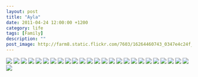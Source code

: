 ```yaml
---
layout: post
title: "Ayla"
date: 2011-04-24 12:00:00 +1200
category: life
tags: [Family]
description: ""
post_image: http://farm8.static.flickr.com/7603/16264460743_0347e4c24f_o.jpg
---
```

[![](http://farm9.static.flickr.com/8743/16858537806_bb00cfa78d_c.jpg)](http://farm9.static.flickr.com/8743/16858537806_bdde94cb18_o.jpg)
[![](http://farm8.static.flickr.com/7653/16883249992_d60ac86835_c.jpg)](http://farm8.static.flickr.com/7653/16883249992_0debaf44b8_o.jpg)
[![](http://farm8.static.flickr.com/7653/16698302949_fa920b1927_c.jpg)](http://farm8.static.flickr.com/7653/16698302949_91c69667b2_o.jpg)
[![](http://farm9.static.flickr.com/8715/16697037350_efc376717e_c.jpg)](http://farm9.static.flickr.com/8715/16697037350_1fcbeecb9d_o.jpg)
[![](http://farm9.static.flickr.com/8715/16884440335_429fb1255d_c.jpg)](http://farm9.static.flickr.com/8715/16884440335_06b7162042_o.jpg)
[![](http://farm9.static.flickr.com/8736/16262060044_c243cde3ea_c.jpg)](http://farm9.static.flickr.com/8736/16262060044_50e1d8d7d5_o.jpg)
[![](http://farm9.static.flickr.com/8696/16883440981_e53f8503e6_c.jpg)](http://farm9.static.flickr.com/8696/16883440981_bab3cc9bd7_o.jpg)
[![](http://farm9.static.flickr.com/8722/16858536306_4f95b20906_c.jpg)](http://farm9.static.flickr.com/8722/16858536306_30a5c2b8d1_o.jpg)
[![](http://farm9.static.flickr.com/8722/16883253312_9e45c2c01e_c.jpg)](http://farm9.static.flickr.com/8722/16883253312_c96b61a6da_o.jpg)
[![](http://farm8.static.flickr.com/7588/16264448593_541ffe9ae7_c.jpg)](http://farm8.static.flickr.com/7588/16264448593_cf7e55a5c4_o.jpg)
[![](http://farm8.static.flickr.com/7285/16883252922_85fa10c7f7_c.jpg)](http://farm8.static.flickr.com/7285/16883252922_1e633e6dcd_o.jpg)
[![](http://farm8.static.flickr.com/7593/16697035560_76d4cc2e12_c.jpg)](http://farm8.static.flickr.com/7593/16697035560_f218212cf0_o.jpg)
[![](http://farm8.static.flickr.com/7595/16883252502_8d42127d85_c.jpg)](http://farm8.static.flickr.com/7595/16883252502_dd3cb58154_o.jpg)
[![](http://farm8.static.flickr.com/7618/16884438445_885f0f4140_c.jpg)](http://farm8.static.flickr.com/7618/16884438445_ba11777440_o.jpg)
[![](http://farm8.static.flickr.com/7608/16858534856_570990b853_c.jpg)](http://farm8.static.flickr.com/7608/16858534856_42d6067a4f_o.jpg)
[![](http://farm9.static.flickr.com/8720/16698300339_5fbb6b2e9d_c.jpg)](http://farm9.static.flickr.com/8720/16698300339_45998093c5_o.jpg)
[![](http://farm9.static.flickr.com/8693/16697034510_03b60abb36_c.jpg)](http://farm9.static.flickr.com/8693/16697034510_e529a6b8e2_o.jpg)
[![](http://farm8.static.flickr.com/7597/16697034330_346d72d393_c.jpg)](http://farm8.static.flickr.com/7597/16697034330_687b1c3cc4_o.jpg)
[![](http://farm8.static.flickr.com/7587/16698299879_8c9a0b63fe_c.jpg)](http://farm8.static.flickr.com/7587/16698299879_0c703ef04e_o.jpg)
[![](http://farm8.static.flickr.com/7630/16697034010_5aaf2241af_c.jpg)](http://farm8.static.flickr.com/7630/16697034010_885a6bac2b_o.jpg)
[![](http://farm9.static.flickr.com/8751/16698299459_6a5acea2f3_c.jpg)](http://farm9.static.flickr.com/8751/16698299459_e2f2294f2e_o.jpg)
[![](http://farm8.static.flickr.com/7600/16264446293_c82655ff92_c.jpg)](http://farm8.static.flickr.com/7600/16264446293_fd4c4a0012_o.jpg)
[![](http://farm9.static.flickr.com/8719/16262056634_30b4e080c6_c.jpg)](http://farm9.static.flickr.com/8719/16262056634_1a6a6f5d6d_o.jpg)
[![](http://farm9.static.flickr.com/8689/16858532656_d0189327dc_c.jpg)](http://farm9.static.flickr.com/8689/16858532656_30c1edfda2_o.jpg)
[![](http://farm9.static.flickr.com/8755/16262056154_2b1772c396_c.jpg)](http://farm9.static.flickr.com/8755/16262056154_8515986180_o.jpg)
[![](http://farm9.static.flickr.com/8735/16858531936_28594fcd62_c.jpg)](http://farm9.static.flickr.com/8735/16858531936_caf46aec72_o.jpg)

